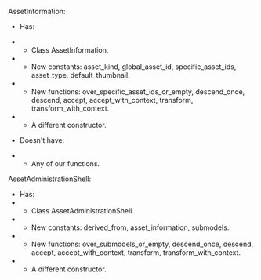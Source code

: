 AssetInformation:

* Has:
* * Class AssetInformation.
* * New constants: asset_kind, global_asset_id, specific_asset_ids, asset_type, default_thumbnail.
* * New functions: over_specific_asset_ids_or_empty, descend_once, descend, accept, accept_with_context, transform, transform_with_context.
* * A different constructor.

* Doesn't have:
* * Any of our functions. 

AssetAdministrationShell:

* Has:
* * Class AssetAdministrationShell.
* * New constants: derived_from, asset_information, submodels.
* * New functions: over_submodels_or_empty, descend_once, descend, accept, accept_with_context, transform, transform_with_context.
* * A different constructor.